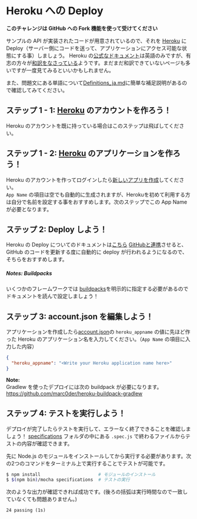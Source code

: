 # Heroku への Deploy
**このチャレンジは GitHub への Fork 機能を使って受けてください**

サンプルの API が実装されたコードが用意されているので、それを [Heroku](https://heroku.com) に Deploy（サーバー側にコードを送って、アプリケーションにアクセス可能な状態にする事）しましょう。
Heroku の[公式なドキュメント](https://devcenter.heroku.com/start)は英語のみですが、有志の方々が[和訳をなさっている](https://github.com/herokaijp/devcenter/wiki/Add-on-app-info)ようです。まだまだ和訳できていないページも多いですが一度見てみるといいかもしれません。

また、問題文にある単語について[Definitions_ja.md](./Definitions_ja.md)に簡単な補足説明があるので確認してみてください。

## ステップ 1 - 1: [Heroku](https://heroku.com) のアカウントを作ろう！
Heroku のアカウントを既に持っている場合はこのステップは飛ばしてください。

## ステップ 1 - 2: [Heroku](https://heroku.com) のアプリケーションを作ろう！
Heroku のアカウントを作ってログインしたら[新しいアプリを作成](https://dashboard.heroku.com/new)してください。  
`App Name` の項目は空でも自動的に生成されますが、Herokuを初めて利用する方は自分で名前を設定する事をおすすめします。次のステップでこの App Name が必要となります。

## ステップ 2: Deploy しよう！
Heroku の Deploy についてのドキュメントは[こちら](https://devcenter.heroku.com/categories/reference#deployment)
[GitHubと連携](https://devcenter.heroku.com/articles/github-integration)させると、GitHub のコードを更新する度に自動的に deploy が行われるようになるので、そちらをおすすめします。

##### Notes: Buildpacks

いくつかのフレームワークでは [buildpacks](https://devcenter.heroku.com/articles/buildpacks)を明示的に指定する必要があるのでドキュメントを読んで設定しましょう！


## ステップ 3: account.json を編集しよう！
アプリケーションを作成したら[account.json](./account.json)の `heroku_appname` の値に先ほど作った Heroku のアプリケーション名を入力してください。（`App Name` の項目に入力した内容）  

```json
{
  "heroku_appname": "<Write your Heroku application name here>"
}
```

**Note:**  
Gradlew を使ったデプロイには次の buildpack が必要になります。
https://github.com/marc0der/heroku-buildpack-gradlew


## ステップ 4: テストを実行しよう！
デプロイが完了したらテストを実行して、エラーなく終了できることを確認しましょう！
[specifications](./specifications) フォルダの中にある `.spec.js` で終わるファイルからテストの内容が確認できます。

先に Node.js のモジュールをインストールしてから実行する必要があります。次の2つのコマンドをターミナル上で実行することでテストが可能です。

```bash
$ npm install                      # モジュールのインストール
$ $(npm bin)/mocha specifications  # テストの実行
```

次のような出力が確認できれば成功です。(後ろの括弧は実行時間なので一致していなくても問題ありません。)

```
24 passing (1s)
```
